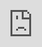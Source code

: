 Link para visualizar: https://antonietamg.github.io/Curso-R-principiantes/OperadoresAritmeticos

<iframe frameborder="0" width="800" height="1600" style="position: absolute; top: 0; left: 0; width: 100%; height: 100%;" src="https://view.genial.ly/618f42ed91e6990d45cc84dc" type="text/html" allowscriptaccess="always" allowfullscreen="true" scrolling="yes" allownetworking="all"></iframe> 


![Screen Shot 2021-11-13 at 2 36 39 AM](https://user-images.githubusercontent.com/62116253/141612065-7c54d312-4594-4b42-a86f-cf188df23693.png)
